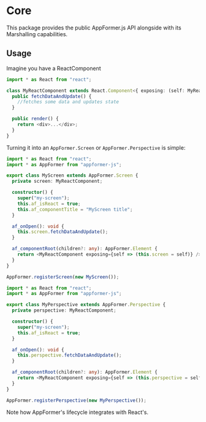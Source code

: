 Core
==

This package provides the public AppFormer.js API alongside with its Marshalling capabilities.

Usage
--

Imagine you have a ReactComponent

```typescript jsx
import * as React from "react";

class MyReactComponent extends React.Component<{ exposing: (self: MyReactComponent) => void }, {}> {
  public fetchDataAndUpdate() {
    //fetches some data and updates state
  }

  public render() {
    return <div>...</div>;
  }
}
```

Turning it into an `AppFormer.Screen` or `AppFormer.Perspective` is simple:

```typescript jsx
import * as React from "react";
import * as AppFormer from "appformer-js";

export class MyScreen extends AppFormer.Screen {
  private screen: MyReactComponent;

  constructor() {
    super("my-screen");
    this.af_isReact = true;
    this.af_componentTitle = "MyScreen title";
  }

  af_onOpen(): void {
    this.screen.fetchDataAndUpdate();
  }

  af_componentRoot(children?: any): AppFormer.Element {
    return <MyReactComponent exposing={self => (this.screen = self)} />;
  }
}

AppFormer.registerScreen(new MyScreen());
```

```typescript jsx
import * as React from "react";
import * as AppFormer from "appformer-js";

export class MyPerspective extends AppFormer.Perspective {
  private perspective: MyReactComponent;

  constructor() {
    super("my-screen");
    this.af_isReact = true;
  }

  af_onOpen(): void {
    this.perspective.fetchDataAndUpdate();
  }

  af_componentRoot(children?: any): AppFormer.Element {
    return <MyReactComponent exposing={self => (this.perspective = self)} />;
  }
}

AppFormer.registerPerspective(new MyPerspective());
```

Note how AppFormer's lifecycle integrates with React's.